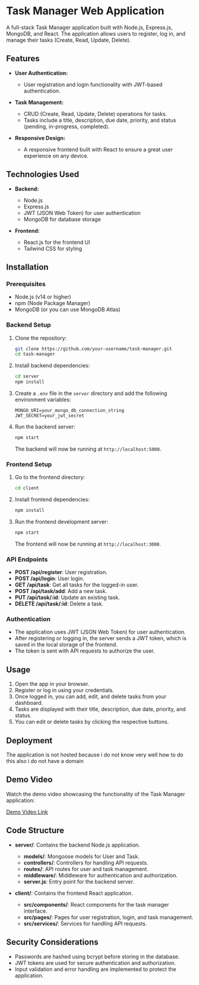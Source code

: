 # Task Manager Web Application

A full-stack Task Manager application built with Node.js, Express.js, MongoDB, and React. The application allows users to register, log in, and manage their tasks (Create, Read, Update, Delete).

## Features

- **User Authentication:**
  - User registration and login functionality with JWT-based authentication.
  
- **Task Management:**
  - CRUD (Create, Read, Update, Delete) operations for tasks.
  - Tasks include a title, description, due date, priority, and status (pending, in-progress, completed).
  
- **Responsive Design:**
  - A responsive frontend built with React to ensure a great user experience on any device.

## Technologies Used

- **Backend:**
  - Node.js
  - Express.js
  - JWT (JSON Web Token) for user authentication
  - MongoDB for database storage

- **Frontend:**
  - React.js for the frontend UI
  - Tailwind CSS for styling

## Installation

### Prerequisites

- Node.js (v14 or higher)
- npm (Node Package Manager)
- MongoDB (or you can use MongoDB Atlas)

### Backend Setup

1. Clone the repository:

    ```bash
    git clone https://github.com/your-username/task-manager.git
    cd task-manager
    ```

2. Install backend dependencies:

    ```bash
    cd server
    npm install
    ```

3. Create a `.env` file in the `server` directory and add the following environment variables:

    ```env
    MONGO_URI=your_mongo_db_connection_string
    JWT_SECRET=your_jwt_secret
    ```

4. Run the backend server:

    ```bash
    npm start
    ```

   The backend will now be running at `http://localhost:5000`.

### Frontend Setup

1. Go to the frontend directory:

    ```bash
    cd client
    ```

2. Install frontend dependencies:

    ```bash
    npm install
    ```

3. Run the frontend development server:

    ```bash
    npm start
    ```

   The frontend will now be running at `http://localhost:3000`.

### API Endpoints

- **POST /api/register**: User registration.
- **POST /api/login**: User login.
- **GET /api/task**: Get all tasks for the logged-in user.
- **POST /api/task/add**: Add a new task.
- **PUT /api/task/:id**: Update an existing task.
- **DELETE /api/task/:id**: Delete a task.

### Authentication

- The application uses JWT (JSON Web Token) for user authentication.
- After registering or logging in, the server sends a JWT token, which is saved in the local storage of the frontend.
- The token is sent with API requests to authorize the user.

## Usage

1. Open the app in your browser.
2. Register or log in using your credentials.
3. Once logged in, you can add, edit, and delete tasks from your dashboard.
4. Tasks are displayed with their title, description, due date, priority, and status.
5. You can edit or delete tasks by clicking the respective buttons.

## Deployment

The application is not hosted because i do not know very well how to do this also i do not have a domain

## Demo Video

Watch the demo video showcasing the functionality of the Task Manager application:

[Demo Video Link](https://drive.google.com/file/d/1TPhUFfvz2FulcdXjZvV09Y96rOrD6hue/view?usp=sharing)

## Code Structure

- **server/**: Contains the backend Node.js application.
  - **models/**: Mongoose models for User and Task.
  - **controllers/**: Controllers for handling API requests.
  - **routes/**: API routes for user and task management.
  - **middleware/**: Middleware for authentication and authorization.
  - **server.js**: Entry point for the backend server.

- **client/**: Contains the frontend React application.
  - **src/components/**: React components for the task manager interface.
  - **src/pages/**: Pages for user registration, login, and task management.
  - **src/services/**: Services for handling API requests.

## Security Considerations

- Passwords are hashed using bcrypt before storing in the database.
- JWT tokens are used for secure authentication and authorization.
- Input validation and error handling are implemented to protect the application.
